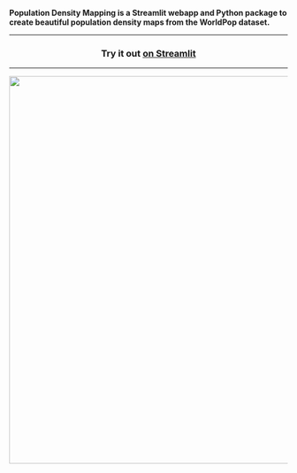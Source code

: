 **Population Density Mapping is a Streamlit webapp and Python package to create beautiful population density maps from the WorldPop dataset.**

---
<h3 align="center">
     Try it out <a href="https://population-density-mapping.streamlit.app"> on Streamlit  </a>
</h3>

---    


<p align="center">
    <a href="https://population-density-mapping.streamlit.app"><img src="demo.gif" width=700></a>
</p>

<br>

